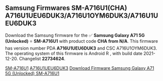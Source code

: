 <h2>Samsung Firmwares SM-A716U1(CHA) A716U1UEU6DUK3/A716U1OYM6DUK3/A716U1UEU6DUK3</h2>
Download the Samsung firmware for the ✅ <strong>Samsung Galaxy A71 5G (Unlocked) </strong> ⭐ <strong>SM-A716U1</strong> with product code <strong>CHA</strong> <strong> from N/A</strong>. This firmware has version number PDA <strong>A716U1UEU6DUK3</strong> and CSC A716U1OYM6DUK3. The operating system of this firmware is Android R , with build date 2021-12-20. Changelist <strong>22734624</strong>.


[SM-A716U1](https://samfirm.shop/samsung/model/SM-A716U1)
[A716U1UEU6DUK3](https://samfirm.shop/samsung/pda/A716U1UEU6DUK3)
[Download Firmware Samsung Galaxy A71 5G (Unlocked) SM-A716U1](https://samfirm.shop/samsung/firmware/483410)
